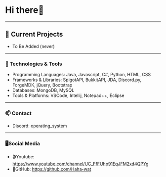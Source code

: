 # Hi there👋

<hr>

## 🔭 Current Projects
 - To Be Added (never)
 
<hr>

### 🌱 Technologies & Tools
- Programming Languages: Java, Javascript, C#, Python, HTML, CSS
- Frameworks & Libraries: SpigotAPI, BukkitAPI, JDA, Discord.py, ForgeMDK, jQuery, Bootstrap
- Databases: MongoDB, MySQL
- Tools & Platforms: VSCode, Intellij, Notepad++, Eclipse
  
<hr>

### 📫 Contact
- Discord: operating_system

<hr>

### 🖥️Social Media
- 🎬Youtube: https://www.youtube.com/channel/UC_FfFUhp91EqJFM2xd4QPYg 
- 💾GitHub: https://github.com/Haha-wat
